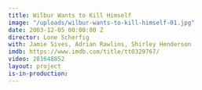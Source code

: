 ```yaml
---
title: Wilbur Wants to Kill Himself
image: "/uploads/wilbur-wants-to-kill-himself-01.jpg"
date: 2003-12-05 00:00:00 Z
director: Lone Scherfig
with: Jamie Sives, Adrian Rawlins, Shirley Henderson
imdb: https://www.imdb.com/title/tt0329767/
video: 281648852
layout: project
is-in-production: 
---
```


